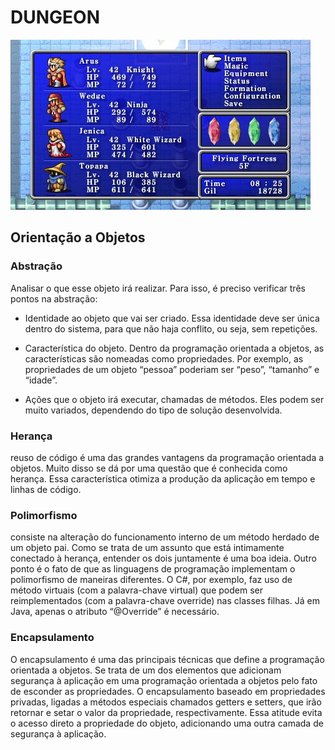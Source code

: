 # DUNGEON
![image](https://github.com/EduMartim/Orientacao-a-Objetos-C-/blob/main/docs/img.jpg)

## Orientação a Objetos

### Abstração

Analisar o que esse objeto irá realizar. Para isso, é preciso verificar três pontos na abstração: 

- Identidade ao objeto que vai ser criado. Essa identidade deve ser única dentro do sistema, para que não haja conflito, ou seja, sem repetições.

- Característica do objeto. Dentro da programação orientada a objetos, as características são nomeadas como propriedades. Por exemplo, as propriedades de um objeto “pessoa” poderiam ser “peso”, “tamanho” e “idade”.

- Ações que o objeto irá executar, chamadas de métodos. Eles podem ser muito variados, dependendo do tipo de solução desenvolvida. 


### Herança

reuso de código é uma das grandes vantagens da programação orientada a objetos. Muito disso se dá por uma questão que é conhecida como herança. Essa característica otimiza a produção da aplicação em tempo e linhas de código.


### Polimorfismo

consiste na alteração do funcionamento interno de um método herdado de um objeto pai. Como se trata de um assunto que está intimamente conectado à herança, entender os dois juntamente é uma boa ideia. Outro ponto é o fato de que as linguagens de programação implementam o polimorfismo de maneiras diferentes. O C#, por exemplo, faz uso de método virtuais (com a palavra-chave virtual) que podem ser reimplementados (com a palavra-chave override) nas classes filhas. Já em Java, apenas o atributo “@Override” é necessário.

### Encapsulamento

O encapsulamento é uma das principais técnicas que define a programação orientada a objetos. Se trata de um dos elementos que adicionam segurança à aplicação em uma programação orientada a objetos pelo fato de esconder as propriedades. O encapsulamento baseado em propriedades privadas, ligadas a métodos especiais chamados getters e setters, que irão retornar e setar o valor da propriedade, respectivamente. Essa atitude evita o acesso direto a propriedade do objeto, adicionando uma outra camada de segurança à aplicação.

